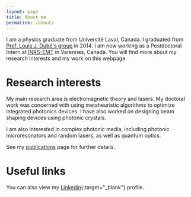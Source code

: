 ```yaml
---
layout: page
title: About me
permalink: /about/
---
```


I am a physics graduate from Universit&eacute; Laval, Canada. I graduated from [Prof. Louis J. Dub&eacute;'s group][dynamica] in 2014. I am now working as a Postdoctoral Intern at [INRS-ÉMT][EMT] in Varennes, Canada. You will find more about my research interests and my work on this webpage.

Research interests
====================

My main research area is electromagnetic theory and lasers. My doctoral work was concerned with using metaheuristic algorithms to optimize integrated photonics devices. I have also worked on designing beam shaping devices using photonic crystals.

I am also interested in complex photonic media, including photonic microresonators and random lasers, as well as quantum optics.

See my [publications](/publications) page for further details.

Useful links
====================

You can also view my [Linkedin](http://ca.linkedin.com/in/degagnon/){:target="_blank"} profile.

[dynamica]:      http://www.dynamica.phy.ulaval.ca
[EMT]:      http://www.emt.inrs.ca
